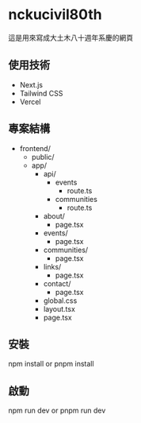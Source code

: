 # nckucivil80th

這是用來寫成大土木八十週年系慶的網頁

## 使用技術

- Next.js
- Tailwind CSS
- Vercel

## 專案結構

- frontend/
  - public/
  - app/
    - api/
      - events
        - route.ts
      - communities
        - route.ts
    - about/
      - page.tsx
    - events/
      - page.tsx
    - communities/
      - page.tsx
    - links/
      - page.tsx
    - contact/
      - page.tsx
    - global.css
    - layout.tsx
    - page.tsx

## 安裝

npm install or pnpm install

## 啟動

npm run dev or pnpm run dev
